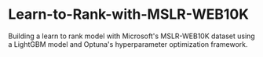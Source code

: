 # Learn-to-Rank-with-MSLR-WEB10K
Building a learn to rank model with Microsoft's MSLR-WEB10K dataset using a LightGBM model and Optuna's hyperparameter optimization framework.
